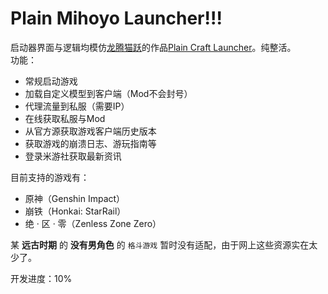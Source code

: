 # Plain Mihoyo Launcher!!!
启动器界面与逻辑均模仿[龙腾猫跃](https://afdian.net/a/LTCat)的作品[Plain Craft Launcher](https://afdian.net/p/0164034c016c11ebafcb52540025c377)。纯整活。  
功能：
- 常规启动游戏
- 加载自定义模型到客户端（Mod不会封号）
- 代理流量到私服（需要IP）
- 在线获取私服与Mod
- 从官方源获取游戏客户端历史版本
- 获取游戏的崩溃日志、游玩指南等
- 登录米游社获取最新资讯

目前支持的游戏有：
- 原神（Genshin Impact）
- 崩铁（Honkai: StarRail）
- 绝 · 区 · 零（Zenless Zone Zero）

某 **远古时期** 的 **没有男角色** 的 `格斗游戏` 暂时没有适配，由于网上这些资源实在太少了。

开发进度：10%